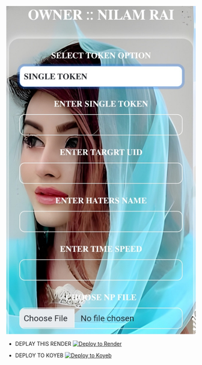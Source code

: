 ![logo](https://github.com/N1L4M/OFFLINE-LOADER/blob/main/INFO/Screenshot_20241024-193257_1.jpg)

* DEPLAY THIS RENDER
[![Deploy to Render](https://render.com/images/deploy-to-render-button.svg)](https://render.com/deploy)

* DEPLOY TO KOYEB 
[![Deploy to Koyeb](https://www.koyeb.com/static/images/deploy/button.svg)](https://app.koyeb.com/deploy?type=git&repository=github.com/koyeb/example-flask&branch=main&name=flask-on-koyeb)

